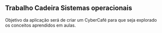 ## Trabalho Cadeira Sistemas operacionais

Objetivo da aplicação será de criar um CyberCafé para que seja explorado os conceitos aprendidos em aulas.
